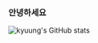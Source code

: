 ### 안녕하세요 

![kyuung's GitHub stats](https://github-readme-stats.vercel.app/api?username=kyuung&show_icons=true&theme=tokyonight)
